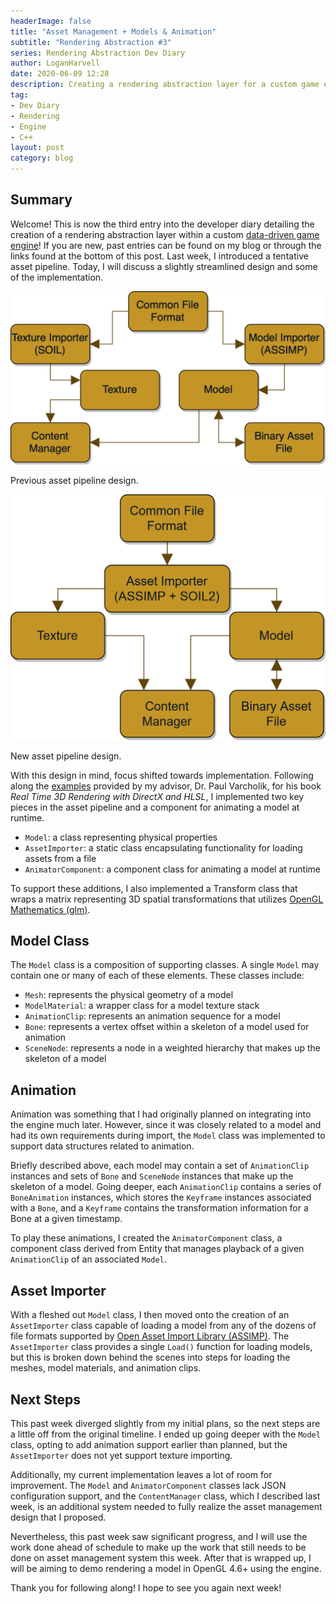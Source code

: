 ```yaml
---
headerImage: false
title: "Asset Management + Models & Animation"
subtitle: "Rendering Abstraction #3"
series: Rendering Abstraction Dev Diary
author: LoganHarvell
date: 2020-06-09 12:28
description: Creating a rendering abstraction layer for a custom game engine.
tag:
- Dev Diary
- Rendering
- Engine
- C++
layout: post
category: blog
---
```


## Summary

Welcome! This is now the third entry into the developer diary detailing the creation of a rendering abstraction layer within a custom [data-driven game engine](/fiea-game-engine)! If you are new, past entries can be found on my blog or through the links found at the bottom of this post. Last week, I introduced a tentative asset pipeline. Today, I will discuss a slightly streamlined design and some of the implementation.

![Tentative Asset Pipeline](/assets/images/FieaGameEngine/AssetManagement.png)
<figcaption class="caption">Previous asset pipeline design.</figcaption>

<div class="breaker"></div>

![New Asset Pipeline](/assets/images/FieaGameEngine/NewAssetManagement.png)
<figcaption class="caption">New asset pipeline design.</figcaption>

With this design in mind, focus shifted towards implementation. Following along the [examples](https://bitbucket.org/pvarcholik/real-time-3d-rendering-with-directx-and-hlsl/src/master/) provided by my advisor, Dr. Paul Varcholik, for his book *Real Time 3D Rendering with DirectX and HLSL*, I implemented two key pieces in the asset pipeline and a component for animating a model at runtime.

- `Model`: a class representing physical properties
- `AssetImporter`: a static class encapsulating functionality for loading assets from a file
- `AnimatorComponent`: a component class for animating a model at runtime

To support these additions, I also implemented a Transform class that wraps a matrix representing 3D spatial transformations that utilizes [OpenGL Mathematics (glm)](https://glm.g-truc.net/0.9.9/index.html).

## Model Class

The `Model` class is a composition of supporting classes. A single `Model` may contain one or many of each of these elements. These classes include:

- `Mesh`: represents the physical geometry of a model
- `ModelMaterial`: a wrapper class for a model texture stack
- `AnimationClip`: represents an animation sequence for a model
- `Bone`: represents a vertex offset within a skeleton of a model used for animation
- `SceneNode`: represents a node in a weighted hierarchy that makes up the skeleton of a model

## Animation

Animation was something that I had originally planned on integrating into the engine much later. However, since it was closely related to a model and had its own requirements during import, the `Model` class was implemented to support data structures related to animation.

Briefly described above, each model may contain a set of `AnimationClip` instances and sets of `Bone` and `SceneNode` instances that make up the skeleton of a model. Going deeper, each `AnimationClip` contains a series of `BoneAnimation` instances, which stores the `Keyframe` instances associated with a `Bone`, and a `Keyframe` contains the transformation information for a Bone at a given timestamp.

To play these animations, I created the `AnimatorComponent` class, a component class derived from Entity that manages playback of a given `AnimationClip` of an associated `Model`.

## Asset Importer

With a fleshed out `Model` class, I then moved onto the creation of an `AssetImporter` class capable of loading a model from any of the dozens of file formats supported by [Open Asset Import Library (ASSIMP)](https://github.com/assimp/assimp). The `AssetImporter` class provides a single `Load()` function for loading models, but this is broken down behind the scenes into steps for loading the meshes, model materials, and animation clips.

## Next Steps

This past week diverged slightly from my initial plans, so the next steps are a little off from the original timeline. I ended up going deeper with the `Model` class, opting to add animation support earlier than planned, but the `AssetImporter` does not yet support texture importing.

Additionally, my current implementation leaves a lot of room for improvement. The `Model` and `AnimatorComponent` classes lack JSON configuration support, and the `ContentManager` class, which I described last week, is an additional system needed to fully realize the asset management design that I proposed.

Nevertheless, this past week saw significant progress, and I will use the work done ahead of schedule to make up the work that still needs to be done on asset management system this week. After that is wrapped up, I will be aiming to demo rendering a model in OpenGL 4.6+ using the engine.

Thank you for following along! I hope to see you again next week!
